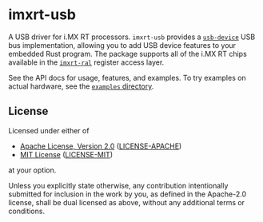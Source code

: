 imxrt-usb
=========

A USB driver for i.MX RT processors. `imxrt-usb` provides a [`usb-device`]
USB bus implementation, allowing you to add USB device features to your
embedded Rust program. The package supports all of the i.MX RT chips available
in the [`imxrt-ral`] register access layer.

[`imxrt-ral`]: https://crates.io/crates/imxrt-ral
[`usb-device`]: https://crates.io/crates/usb-device

See the API docs for usage, features, and examples. To try examples on actual
hardware, see the [`examples` directory](./examples).


License
-------

Licensed under either of

- [Apache License, Version 2.0](http://www.apache.org/licenses/LICENSE-2.0) ([LICENSE-APACHE](./LICENSE-APACHE))
- [MIT License](http://opensource.org/licenses/MIT) ([LICENSE-MIT](./LICENSE-MIT))

at your option.

Unless you explicitly state otherwise, any contribution intentionally submitted
for inclusion in the work by you, as defined in the Apache-2.0 license, shall be
dual licensed as above, without any additional terms or conditions.
